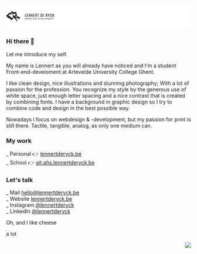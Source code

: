 ![Logo](https://raw.githubusercontent.com/lennertderyck/lennertderyck/b04d426167116c9ec65a487cea451bdf143addec/BANNERS/BANNER_LEFT.svg)

### Hi there 👋
Let me introduce my self.

My name is Lennert as you will already have noticed and I'm a student Front-end-develoment at Artevelde University College Ghent. 

I like clean design, nice illustrations and stunning photography; With a lot of passion for the profession. You  recognize my style by the generous use of white space, just enough letter spacing and a nice contrast that is created by combining fonts. I have a background in graphic design so I try to combine code and design in the best possible way.

Nowadays I focus on webdesign & -development, but my passion for print is still there. 
Tactile, tangible, analog, as only one medium can.

### My work
_ Personal 👉 [lennertderyck.be](https://beta.lennertderyck.be)<br>
_ School 👉 [git.ahs.lennertderyck.be](http://git.ahs.lennertderyck.be/)

### Let's talk
_ Mail [hello@lennertderyck.be](mailto:hello@lennertderyck.be)<br>
_ Website [lennertderyck.be](https://beta.lennertderyck.be)<br>
_ Instagram [@lennertderyck](https://www.instagram.com/lennertderyck/)<br>
_ LinkedIn [@lennertderyck](https://www.linkedin.com/in/lenndertderyck/)


Oh, and I like cheese

a lot

<img style="float: right;" src="https://github-readme-stats.vercel.app/api/top-langs/?username=lennertderyck&layout=compact">

<!--
**lennertderyck/lennertderyck** is a ✨ _special_ ✨ repository because its `README.md` (this file) appears on your GitHub profile.

Here are some ideas to get you started:

- 🔭 I’m currently working on ...
- 🌱 I’m currently learning ...
- 👯 I’m looking to collaborate on ...
- 🤔 I’m looking for help with ...
- 💬 Ask me about ...
- 📫 How to reach me: ...
- 😄 Pronouns: ...
- ⚡ Fun fact: ...
-->
